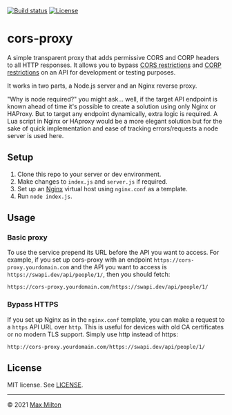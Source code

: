[![Build status](https://img.shields.io/github/workflow/status/MaxMilton/cors-proxy/ci)](https://github.com/MaxMilton/cors-proxy/actions)
[![License](https://img.shields.io/github/license/MaxMilton/cors-proxy.svg)](https://github.com/MaxMilton/cors-proxy/blob/master/LICENSE)

# cors-proxy

A simple transparent proxy that adds permissive CORS and CORP headers to all HTTP responses. It allows you to bypass [CORS restrictions](https://developer.mozilla.org/en-US/docs/Web/HTTP/CORS) and [CORP restrictions](<https://developer.mozilla.org/en-US/docs/Web/HTTP/Cross-Origin_Resource_Policy_(CORP)>) on an API for development or testing purposes.

It works in two parts, a Node.js server and an Nginx reverse proxy.

"Why is node required?" you might ask... well, if the target API endpoint is known ahead of time it's possible to create a solution using only Nginx or HAProxy. But to target any endpoint dynamically, extra logic is required. A Lua script in Nginx or HAproxy would be a more elegant solution but for the sake of quick implementation and ease of tracking errors/requests a node server is used here.

## Setup

1. Clone this repo to your server or dev environment.
1. Make changes to `index.js` and `server.js` if required.
1. Set up an [Nginx](https://nginx.org/en/) virtual host using `nginx.conf` as a template.
1. Run `node index.js`.

## Usage

### Basic proxy

To use the service prepend its URL before the API you want to access. For example, if you set up cors-proxy with an endpoint `https://cors-proxy.yourdomain.com` and the API you want to access is `https://swapi.dev/api/people/1/`, then you should fetch:

```
https://cors-proxy.yourdomain.com/https://swapi.dev/api/people/1/
```

### Bypass HTTPS

If you set up Nginx as in the `nginx.conf` template, you can make a request to a `https` API URL over `http`. This is useful for devices with old CA certificates or no modern TLS support. Simply use http instead of https:

```
http://cors-proxy.yourdomain.com/https://swapi.dev/api/people/1/
```

## License

MIT license. See [LICENSE](https://github.com/maxmilton/cors-proxy/blob/master/LICENSE).

---

© 2021 [Max Milton](https://maxmilton.com)
